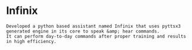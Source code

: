 # Infinix
    Developed a python based assistant named Infinix that uses pyttsx3 generated engine in its core to speak &amp; hear commands. 
    It can perform day-to-day commands after proper training and results in high efficiency.

